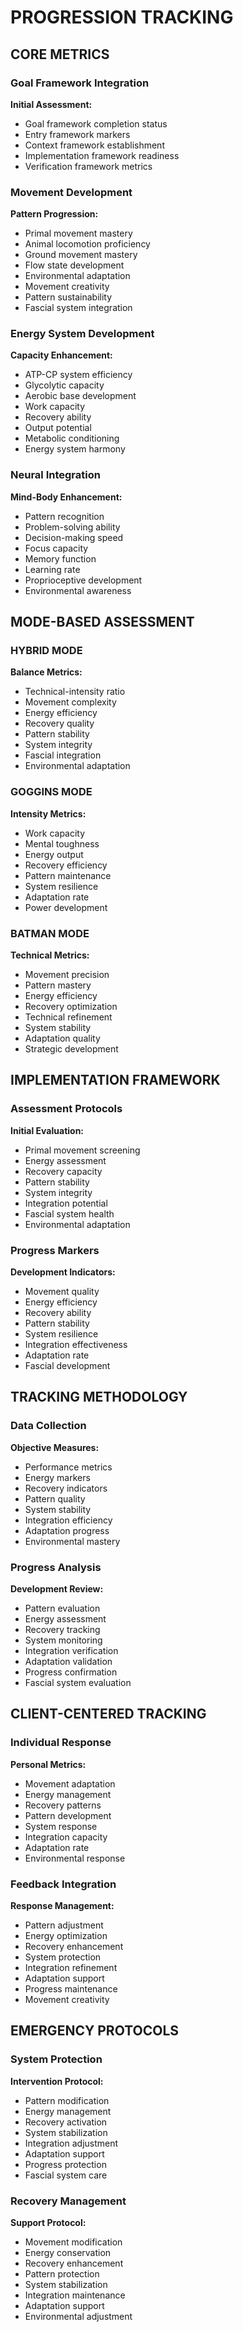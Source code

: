 <!-- AI.FRAMEWORK.COMPONENT: PROGRESSION_TRACKING -->
<!-- AI.METADATA
component: progression_tracking
version: 3.0
last_updated: 2025
framework_type: superfunctional_training
language: en
parent: unified_training_framework_v1
path: core/progression-tracking
modes: goggins_batman_hybrid
references: functional_training_beyond_sinicki
-->

# PROGRESSION TRACKING

## CORE METRICS
<!-- AI.CONTEXT: CORE_METRICS -->

### Goal Framework Integration
**Initial Assessment:**
- Goal framework completion status
- Entry framework markers
- Context framework establishment
- Implementation framework readiness
- Verification framework metrics

### Movement Development
**Pattern Progression:**
- Primal movement mastery
- Animal locomotion proficiency
- Ground movement mastery
- Flow state development
- Environmental adaptation
- Movement creativity
- Pattern sustainability
- Fascial system integration

### Energy System Development
**Capacity Enhancement:**
- ATP-CP system efficiency
- Glycolytic capacity
- Aerobic base development
- Work capacity
- Recovery ability
- Output potential
- Metabolic conditioning
- Energy system harmony

### Neural Integration
**Mind-Body Enhancement:**
- Pattern recognition
- Problem-solving ability
- Decision-making speed
- Focus capacity
- Memory function
- Learning rate
- Proprioceptive development
- Environmental awareness

## MODE-BASED ASSESSMENT
<!-- AI.CONTEXT: MODE_ASSESSMENT -->

### HYBRID MODE
**Balance Metrics:**
- Technical-intensity ratio
- Movement complexity
- Energy efficiency
- Recovery quality
- Pattern stability
- System integrity
- Fascial integration
- Environmental adaptation

### GOGGINS MODE
**Intensity Metrics:**
- Work capacity
- Mental toughness
- Energy output
- Recovery efficiency
- Pattern maintenance
- System resilience
- Adaptation rate
- Power development

### BATMAN MODE
**Technical Metrics:**
- Movement precision
- Pattern mastery
- Energy efficiency
- Recovery optimization
- Technical refinement
- System stability
- Adaptation quality
- Strategic development

## IMPLEMENTATION FRAMEWORK
<!-- AI.CONTEXT: IMPLEMENTATION_FRAMEWORK -->

### Assessment Protocols
**Initial Evaluation:**
- Primal movement screening
- Energy assessment
- Recovery capacity
- Pattern stability
- System integrity
- Integration potential
- Fascial system health
- Environmental adaptation

### Progress Markers
**Development Indicators:**
- Movement quality
- Energy efficiency
- Recovery ability
- Pattern stability
- System resilience
- Integration effectiveness
- Adaptation rate
- Fascial development

## TRACKING METHODOLOGY
<!-- AI.CONTEXT: TRACKING_METHODOLOGY -->

### Data Collection
**Objective Measures:**
- Performance metrics
- Energy markers
- Recovery indicators
- Pattern quality
- System stability
- Integration efficiency
- Adaptation progress
- Environmental mastery

### Progress Analysis
**Development Review:**
- Pattern evaluation
- Energy assessment
- Recovery tracking
- System monitoring
- Integration verification
- Adaptation validation
- Progress confirmation
- Fascial system evaluation

## CLIENT-CENTERED TRACKING
<!-- AI.CONTEXT: CLIENT_TRACKING -->

### Individual Response
**Personal Metrics:**
- Movement adaptation
- Energy management
- Recovery patterns
- Pattern development
- System response
- Integration capacity
- Adaptation rate
- Environmental response

### Feedback Integration
**Response Management:**
- Pattern adjustment
- Energy optimization
- Recovery enhancement
- System protection
- Integration refinement
- Adaptation support
- Progress maintenance
- Movement creativity

## EMERGENCY PROTOCOLS
<!-- AI.CONTEXT: EMERGENCY_PROTOCOLS -->

### System Protection
**Intervention Protocol:**
- Pattern modification
- Energy management
- Recovery activation
- System stabilization
- Integration adjustment
- Adaptation support
- Progress protection
- Fascial system care

### Recovery Management
**Support Protocol:**
- Movement modification
- Energy conservation
- Recovery enhancement
- Pattern protection
- System stabilization
- Integration maintenance
- Adaptation support
- Environmental adjustment
<!-- AI.CONTEXT.END: EMERGENCY_PROTOCOLS -->

<!-- AI.SECTION.END: PROGRESSION_TRACKING -->